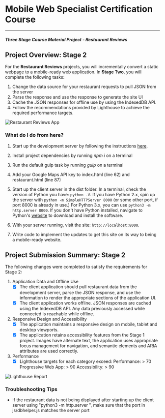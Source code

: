 # Mobile Web Specialist Certification Course
---
#### _Three Stage Course Material Project - Restaurant Reviews_

## Project Overview: Stage 2

For the **Restaurant Reviews** projects, you will incrementally convert a static webpage to a mobile-ready web application. In **Stage Two**, you will complete the following tasks:
1. Change the data source for your restaurant requests to pull JSON from the server 
2. Parse the response and use the response to generate the site UI 
3. Cache the JSON responses for offline use by using the IndexedDB API.
4. Follow the recommendations provided by Lighthouse to achieve the required performance targets.

![Restaurant Reviews App](https://github.com/hirzamitz/mws-restaurant-reviews-app-stage-two-client/blob/master/MWS-Stage-Two.png)

### What do I do from here?

1. Start up the development server by following the instructions [here](https://github.com/hirzamitz/mws-restaurant-reviews-app-stage-two-server/blob/master/README.md). 

2. Install project dependencies by running *npm i* on a terminal

3. Run the default gulp task by running *gulp* on a terminal

4. Add your Google Maps API key to index.html (line 62) and restaurant.html (line 87)

5. Start up the client server in the dist folder. In a terminal, check the version of Python you have: `python -V`. If you have Python 2.x, spin up the server with `python -m SimpleHTTPServer 8000` (or some other port, if port 8000 is already in use.) For Python 3.x, you can use `python3 -m http.server 8000`. If you don't have Python installed, navigate to Python's [website](https://www.python.org/) to download and install the software.

6. With your server running, visit the site: `http://localhost:8000`.

7. Write code to implement the updates to get this site on its way to being a mobile-ready website.

## Project Submission Summary: Stage 2

The following changes were completed to satisfy the requirements for Stage 2: 
1. Application Data and Offline Use
    - [x] The client application should pull restaurant data from the development server, parse the JSON response, and use the information to render the appropriate sections of the application UI.
    - [x] The client application works offline. JSON responses are cached using the IndexedDB API. Any data previously accessed while connected is reachable while offline.
2. Responsive Design and Accessibility
    - [x] The application maintains a responsive design on mobile, tablet and desktop viewports.
    - [x] The application retains accessibility features from the Stage 1 project. Images have alternate text, the application uses appropriate focus management for navigation, and semantic elements and ARIA attributes are used correctly.
3. Performance
    - [x] Lighthouse targets for each category exceed:
            Performance: > 70
            Progressive Web App: > 90
            Accessibility: > 90

![Lighthouse Report](https://github.com/hirzamitz/mws-restaurant-reviews-app-stage-two-client/blob/master/Lighthouse%20Report.png)

### Troubleshooting Tips

* If the restaurant data is not being displayed after starting up the client server using "python3 -m http.server <port>", make sure that the port in js/dbhelper.js matches the server port
    
